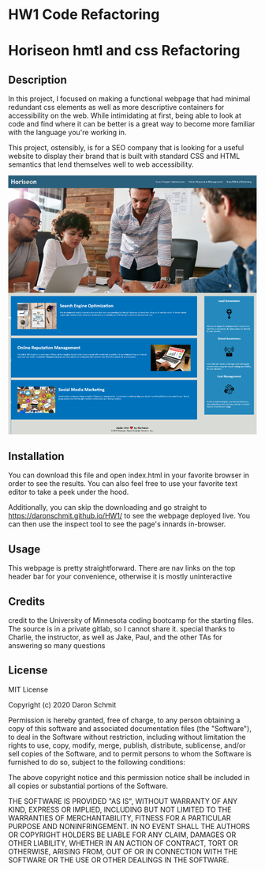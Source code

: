 # HW1 Code Refactoring

# Horiseon hmtl and css Refactoring

## Description 

In this project, I focused on making a functional webpage that had minimal redundant css elements as well as more descriptive containers for accessibility on the web.
While intimidating at first, being able to look at code and find where it can be better is a great way to become more familiar with the language you're working in. 

This project, ostensibly, is for a SEO company that is looking for a useful website to display their brand that is built with standard CSS and HTML semantics that lend 
themselves well to web accessibility. 

![code refactor demo](assets/screencap.png)

## Installation

You can download this file and open index.html in your favorite browser in order to see the results. You can also feel free to use your favorite text editor to 
take a peek under the hood. 

Additionally, you can skip the downloading and go straight to https://daronschmit.github.io/HW1/ to see the webpage deployed live. You can then use the inspect tool to see the page's innards in-browser. 


## Usage 

This webpage is pretty straightforward. There are nav links on the top header bar for your convenience, otherwise it is mostly uninteractive


## Credits

credit to the University of Minnesota coding bootcamp for the starting files. The source is in a private gitlab, so I cannot share it. 
special thanks to Charlie, the instructor, as well as Jake, Paul, and the other TAs for answering so many questions



## License

MIT License

Copyright (c) 2020 Daron Schmit

Permission is hereby granted, free of charge, to any person obtaining a copy
of this software and associated documentation files (the "Software"), to deal
in the Software without restriction, including without limitation the rights
to use, copy, modify, merge, publish, distribute, sublicense, and/or sell
copies of the Software, and to permit persons to whom the Software is
furnished to do so, subject to the following conditions:

The above copyright notice and this permission notice shall be included in all
copies or substantial portions of the Software.

THE SOFTWARE IS PROVIDED "AS IS", WITHOUT WARRANTY OF ANY KIND, EXPRESS OR
IMPLIED, INCLUDING BUT NOT LIMITED TO THE WARRANTIES OF MERCHANTABILITY,
FITNESS FOR A PARTICULAR PURPOSE AND NONINFRINGEMENT. IN NO EVENT SHALL THE
AUTHORS OR COPYRIGHT HOLDERS BE LIABLE FOR ANY CLAIM, DAMAGES OR OTHER
LIABILITY, WHETHER IN AN ACTION OF CONTRACT, TORT OR OTHERWISE, ARISING FROM,
OUT OF OR IN CONNECTION WITH THE SOFTWARE OR THE USE OR OTHER DEALINGS IN THE
SOFTWARE.


